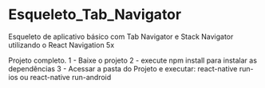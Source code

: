 # Esqueleto_Tab_Navigator
Esqueleto de aplicativo básico com Tab Navigator e Stack Navigator utilizando o React Navigation 5x

Projeto completo.
1 - Baixe o projeto
2 - execute npm install para instalar as dependências
3 - Acessar a pasta do Projeto e executar: react-native run-ios ou react-native run-android
